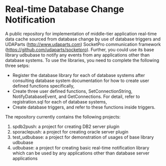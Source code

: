 # Real-time Database Change Notification

A public repository for implementation of middle-tier application real-time data cache sourced from database change by use of database triggers and UDAParts (http://www.udaparts.com) SocketPro communication framework (https://github.com/udaparts/socketpro). Further, you could use its base library udbubase to notify any events from any applications other than database systems.
To use the libraries, you need to complete the following three setps:

  - Register the database library for each of database systems after consulting database system documentation for how to create user defined functions specifically,
  - Create three user defined functions, SetConnectionString, NotifyDatabaseEvent, and GetConnections. For detail, refer to registration.sql for each of database systems,
  - Create database triggers, and refer to these functions inside triggers.

The repository currently contains the following projects:

1. spdb2push: a project for creating DB2 server plugin
2. sporaclepush: a project for creating oracle server plugin
3. test_udbubase: a project for demonstration of usages of base library udbubase
4. udbubase: a project for creating basic real-time notification library which can be used by any applications other than database server applications
